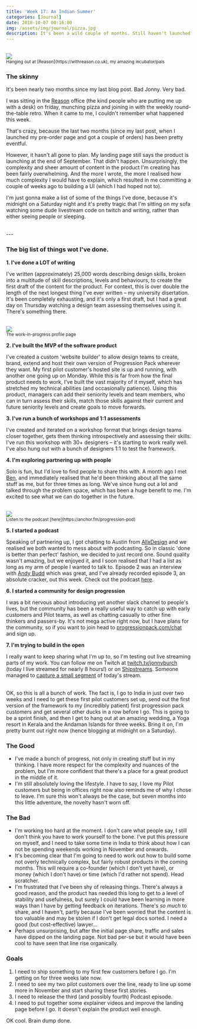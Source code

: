 ```yaml
---
title: 'Week 17: An Indian Summer'
categories: [Journal]
date: 2018-10-07 00:16:00
img: /assets/img/journal/pizza.jpg
description: It's been a wild couple of months. Still haven't launched.
---
```


<br>
<img src="/assets/img/journal/pizza.jpg">
<br>
<small>Hanging out at [Reason](https://withreason.co.uk), my amazing incubator/pals</small>


### The skinny

It's been nearly two months since my last blog post. Bad Jonny. Very bad.

I was sitting in the [Reason](https://withreason.co.uk) office (the kind people who are putting me up with a desk) on friday, munching pizza and joining in with the weekly round-the-table retro. When it came to me, I couldn't remember what happened this week.

That's crazy, because the last two months (since my last post, when I launched my pre-order page and got a couple of orders) has been pretty eventful.

However, it hasn't all gone to plan. My landing page still says the product is launching at the end of September. That didn't happen. Unsurprisingly, the complexity and sheer amount of content in the product I'm creating has been fairly overwhelming. And the more I wrote, the more I realised how much complexity I would have to explain, which resulted in me committing a couple of weeks ago to building a UI (which I had hoped not to).

I'm just gonna make a list of some of the things I've done, because it's midnight on a Saturday night and it's pretty tragic that I'm sitting on my sofa watching some dude livestream code on twitch and writing, rather than either seeing people or sleeping.

<br />
---

### The big list of things wot I've done.

**1. I've done a LOT of writing**

I've written (approximately) 25,000 words describing design skills, broken into a multitude of skill descriptions, levels and behaviours, to create the first draft of the content for the product. For context, this is over double the length of the next longest thing I've ever written – my university disertation. It's been completely exhausting, and it's only a first draft, but I had a great day on Thursday watching a design team assessing themselves using it. There's something there.

<br>
<img src="/assets/img/journal/wip-product.png">
<br>
<small>The work-in-progress profile page</small>

**2. I've built the MVP of the software product**

I've created a custom 'website builder' to allow design teams to create, brand, extend and host their own version of Progression Pack wherever they want. My first pilot customer's hosted site is up and running, with another one going up on Monday. While this is far from how the final product needs to work, I've built the vast majority of it myself, which has stretched my technical abilities (and occasionally patience).
Using this product, managers can add their seniority levels and team members, who can in turn assess their skills, match those skills against their current and future seniority levels and create goals to move forwards.

**3. I've run a bunch of workshops and 1:1 assessments**

I've created and iterated on a workshop format that brings design teams closer together, gets them thinking introspectively and assessing their skills. I've run this workshop with 30+ designers – it's starting to work really well. I've also hung out with a bunch of designers 1:1 to test the framework.

**4. I'm exploring partnering up with people**

Solo is fun, but I'd love to find people to share this with. A month ago I met [Ben](http://www.thedesignteam.us/), and immediately realised that he'd been thinking about all the same stuff as me, but for three times as long. We've since hung out a lot and talked through the problem space, which has been a huge benefit to me. I'm excited to see what we can do together in the future.


<br>
<img src="/assets/img/journal/pod-andy-budd.png">
<br>
<small>Listen to the podcast [here](https://anchor.fm/progression-pod)</small>

**5. I started a podcast**

Speaking of partnering up, I got chatting to Austin from [AllxDesign](https://www.allxdesign.com/) and we realised we both wanted to mess about with podcasting. So in classic 'done is better than perfect' fashion, we decided to just record one.
Sound quality wasn't amazing, but we enjoyed it, and I soon realised that I had a list as long as my arm of people I wanted to talk to.
Episode 2 was an interview with [Andy Budd](https://twitter.com/andybudd) which was great, and I've already recorded episode 3, an absolute cracker, out this week.
Check out the podcast [here](https://anchor.fm/progression-pod).

**6. I started a community for design progression**

I was a bit nervous about introducing yet another slack channel to people's lives, but the community has been a really useful way to catch up with early customers and Pilot teams, as well as chatting casually to other fine thinkers and passers-by. It's not mega active right now, but I have plans for the community, so if you want to join head to [progressionpack.com/chat](https://progressionpack.com/chat) and sign up.

**7. I'm trying to build in the open**

I really want to keep sharing what I'm up to, so I'm testing out live streaming parts of my work. You can follow me on Twitch at [twitch.tv/jonnyburch](https://twitch.tv/jonnyburch) (today I live streamed for nearly 8 hours!) or on [Shipstreams](https://shipstreams.com/jonnyburch). Someone managed to [capture a small segment](https://clips.twitch.tv/FrailQuaintShrewMVGame) of today's stream.

<br />
OK, so this is all a bunch of work. The fact is, I go to India in just over two weeks and I need to get these first pilot customers set up, send out the first version of the framework to my (incredibly patient) first progression pack customers and get several other ducks in a row before I go. This is going to be a sprint finish, and then I get to hang out at an amazing wedding, a Yoga resort in Kerala and the Andaman Islands for three weeks. Bring it on, I'm pretty burnt out right now (hence blogging at midnight on a Saturday).

### The Good

- I've made a bunch of progress, not only in creating stuff but in my thinking. I have more respect for the complexity and nuances of the problem, but I'm more confident that there's a place for a great product in the middle of it.
- I'm still absolutely loving the lifestyle. I have to say, I love my Pilot customers but being in offices right now also reminds me of why I chose to leave. I'm sure this won't always be the case, but seven months into this little adventure, the novelty hasn't worn off.

### The Bad

- I'm working too hard at the moment. I don't care what people say, I still don't think you have to work yourself to the bone. I've put this pressure on myself, and I need to take some time in India to think about how I can not be spending weekends working in November and onwards.
- It's becoming clear that I'm going to need to work out how to build some not overly technically complex, but fairly robust products in the coming months. This will require a co-founder (which I don't yet have), or money (which I don't have) or time (which I'd rather not spend). Head scratcher.
- I'm frustrated that I've been shy of releasing things. There's always a good reason, and the product has needed this long to get to a level of stability and usefulness, but surely I could have been learning in more ways than I have by getting feedback on iterations. There's _so much_ to share, and I haven't, partly because I've been worried that the content is too valuable and may be stolen if I don't get legal docs sorted. I need a good (but cost-effective) lawyer...
- Perhaps unsurprising, but after the initial page share, traffic and sales have dipped on the landing page. Not bad per-se but it would have been cool to have seen that line rise organically.

### Goals

1. I need to ship something to my first few customers before I go. I'm getting on for three weeks late now.
2. I need to see my two pilot customers over the line, ready to line up some more in November and start sharing these first stories.
3. I need to release the third (and possibly fourth) Podcast episode.
4. I need to put together some explainer videos and improve the landing page before I go. It doesn't explain the product well enough.


OK cool. Brain dump done.
